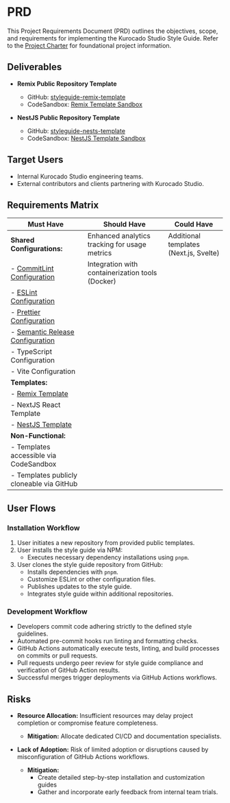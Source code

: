 # PRD

This Project Requirements Document (PRD) outlines the objectives, scope, and requirements for
implementing the Kurocado Studio Style Guide. Refer to the [Project Charter](starter-topic.md) for
foundational project information.

## **Deliverables**

- **Remix Public Repository Template**

  - GitHub:
    [styleguide-remix-template](https://github.com/Kurocado-Studio/styleguide-remix-template)
  - CodeSandbox:
    [Remix Template Sandbox](https://codesandbox.io/p/sandbox/github/Kurocado-Studio/styleguide-remix-template)

- **NestJS Public Repository Template**
  - GitHub:
    [styleguide-nests-template](https://github.com/Kurocado-Studio/styleguide-nests-template)
  - CodeSandbox:
    [NestJS Template Sandbox](https://codesandbox.io/p/sandbox/github/Kurocado-Studio/styleguide-nests-template)

## **Target Users**

- Internal Kurocado Studio engineering teams.
- External contributors and clients partnering with Kurocado Studio.

## **Requirements Matrix**

| Must Have                                                                         | Should Have                                      | Could Have                             |
| --------------------------------------------------------------------------------- | ------------------------------------------------ | -------------------------------------- |
| **Shared Configurations:**                                                        | Enhanced analytics tracking for usage metrics    | Additional templates (Next.js, Svelte) |
| - [CommitLint Configuration](How-To-Install-Commitlint.md)                        | Integration with containerization tools (Docker) |                                        |
| - [ESLint Configuration](How-To-Install-ESLint.md)                                |                                                  |                                        |
| - [Prettier Configuration](How-To-Install-Prettier.md)                            |                                                  |                                        |
| - [Semantic Release Configuration](How-To-Install-Semantic-Release.md)            |                                                  |                                        |
| - TypeScript Configuration                                                        |                                                  |                                        |
| - Vite Configuration                                                              |                                                  |                                        |
| **Templates:**                                                                    |                                                  |                                        |
| - [Remix Template](https://github.com/Kurocado-Studio/styleguide-remix-template)  |                                                  |                                        |
| - NextJS React Template                                                           |                                                  |                                        |
| - [NestJS Template](https://github.com/Kurocado-Studio/styleguide-nests-template) |                                                  |                                        |
| **Non-Functional:**                                                               |                                                  |                                        |
| - Templates accessible via CodeSandbox                                            |                                                  |                                        |
| - Templates publicly cloneable via GitHub                                         |                                                  |                                        |

## **User Flows**

### **Installation Workflow**

1. User initiates a new repository from provided public templates.
2. User installs the style guide via NPM:
   - Executes necessary dependency installations using `pnpm`.
3. User clones the style guide repository from GitHub:
   - Installs dependencies with `pnpm`.
   - Customize ESLint or other configuration files.
   - Publishes updates to the style guide.
   - Integrates style guide within additional repositories.

### **Development Workflow**

- Developers commit code adhering strictly to the defined style guidelines.
- Automated pre-commit hooks run linting and formatting checks.
- GitHub Actions automatically execute tests, linting, and build processes on commits or pull
  requests.
- Pull requests undergo peer review for style guide compliance and verification of GitHub Action
  results.
- Successful merges trigger deployments via GitHub Actions workflows.

## **Risks**

- **Resource Allocation:** Insufficient resources may delay project completion or compromise feature
  completeness.

  - **Mitigation:** Allocate dedicated CI/CD and documentation specialists.

- **Lack of Adoption:** Risk of limited adoption or disruptions caused by misconfiguration of GitHub
  Actions workflows.
  - **Mitigation:**
    - Create detailed step-by-step installation and customization guides
    - Gather and incorporate early feedback from internal team trials.
